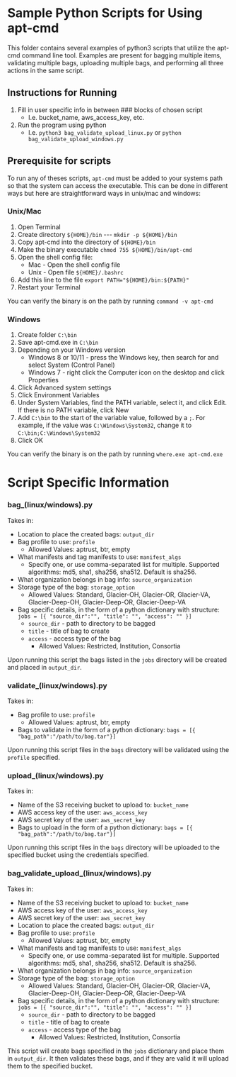 # Sample Python Scripts for Using apt-cmd

This folder contains several examples of python3 scripts that utilize the apt-cmd command line tool. Examples are present for bagging multiple items, validating multiple bags, uploading multiple bags, and performing all three actions in the same script. 

## Instructions for Running

1. Fill in user specific info in between ### blocks of chosen script
    * I.e. bucket_name, aws_access_key, etc.
2. Run the program using python
    * I.e. ```python3 bag_validate_upload_linux.py``` or ```python bag_validate_upload_windows.py```

## Prerequisite for scripts

To run any of theses scripts, ```apt-cmd``` must be added to your systems path so that the system can access the executable. This can be done in different ways but here are straightforward ways in unix/mac and windows:

### Unix/Mac

1. Open Terminal
2. Create directory ```${HOME}/bin``` --- ```mkdir -p ${HOME}/bin```
3. Copy apt-cmd into the directory of ```${HOME}/bin```
4. Make the binary executable ```chmod 755 ${HOME}/bin/apt-cmd```
5. Open the shell config file:
    * Mac - Open the shell config file 
    * Unix - Open file ```${HOME}/.bashrc```
6. Add this line to the file ```export PATH="${HOME}/bin:${PATH}"```
7. Restart your Terminal

You can verify the binary is on the path by running ```command -v apt-cmd```

### Windows

1. Create folder ```C:\bin```
2. Save apt-cmd.exe in ```C:\bin```
3. Depending on your Windows version
    * Windows 8 or 10/11 - press the Windows key, then search for and select System (Control Panel)
    * Windows 7 - right click the Computer icon on the desktop and click Properties
4. Click Advanced system settings
5. Click Environment Variables
6. Under System Variables, find the PATH variable, select it, and click Edit. If there is no PATH variable, click New
7. Add ```C:\bin``` to the start of the variable value, followed by a ```;```. For example, if the value was ```C:\Windows\System32```, change it to ```C:\bin;C:\Windows\System32```
8. Click OK

You can verify the binary is on the path by running ```where.exe apt-cmd.exe```

# Script Specific Information

### bag_(linux/windows).py

Takes in:
* Location to place the created bags: ```output_dir```
* Bag profile to use: ```profile```
    * Allowed Values: aptrust, btr, empty
* What manifests and tag manifests to use: ```manifest_algs```
    * Specify one, or use comma-separated list for multiple. Supported algorithms: md5, sha1, sha256, sha512. Default is sha256.
* What organization belongs in bag info: ```source_organization```
* Storage type of the bag: ```storage_option```
    * Allowed Values: Standard, Glacier-OH, Glacier-OR, Glacier-VA, Glacier-Deep-OH, Glacier-Deep-OR, Glacier-Deep-VA
* Bag specific details, in the form of a python dictionary with structure:  ```jobs = [{ "source_dir":"", "title": "", "access": "" }]```
    * ```source_dir``` - path to directory to be bagged
    * ```title``` - title of bag to create
    * ```access``` - access type of the bag
        * Allowed Values: Restricted, Institution, Consortia

Upon running this script the bags listed in the ```jobs``` directory will be created and placed in ```output_dir```.

### validate_(linux/windows).py

Takes in:
* Bag profile to use: ```profile```
    * Allowed Values: aptrust, btr, empty
* Bags to validate in the form of a python dictionary: ```bags = [{ "bag_path":"/path/to/bag.tar"}]```

Upon running this script files in the ```bags``` directory will be validated using the ```profile``` specified.

### upload_(linux/windows).py

Takes in:
* Name of the S3 receiving bucket to upload to: ```bucket_name```
* AWS access key of the user: ```aws_access_key```
* AWS secret key of the user: ```aws_secret_key```
* Bags to upload in the form of a python dictionary: ```bags = [{ "bag_path":"/path/to/bag.tar"}]```

Upon running this script files in the ```bags``` directory will be uploaded to the specified bucket using the credentials specified.

### bag_validate_upload_(linux/windows).py

Takes in:
* Name of the S3 receiving bucket to upload to: ```bucket_name```
* AWS access key of the user: ```aws_access_key```
* AWS secret key of the user: ```aws_secret_key```
* Location to place the created bags: ```output_dir```
* Bag profile to use: ```profile```
    * Allowed Values: aptrust, btr, empty
* What manifests and tag manifests to use: ```manifest_algs```
    * Specify one, or use comma-separated list for multiple. Supported algorithms: md5, sha1, sha256, sha512. Default is sha256.
* What organization belongs in bag info: ```source_organization```
* Storage type of the bag: ```storage_option```
    * Allowed Values: Standard, Glacier-OH, Glacier-OR, Glacier-VA, Glacier-Deep-OH, Glacier-Deep-OR, Glacier-Deep-VA
* Bag specific details, in the form of a python dictionary with structure:  ```jobs = [{ "source_dir":"", "title": "", "access": "" }]```
    * ```source_dir``` - path to directory to be bagged
    * ```title``` - title of bag to create
    * ```access``` - access type of the bag
        * Allowed Values: Restricted, Institution, Consortia

This script will create bags specified in the ```jobs``` dictionary and place them in ```output_dir```. It then validates these bags, and if they are valid it will upload them to the specified bucket.
